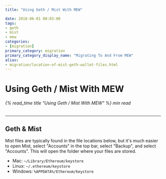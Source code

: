 ```yaml
---
title: "Using Geth / Mist With MEW"

date: 2018-06-01 00:03:00
tags:
- geth
- mist
- mew
categories:
- [migration]
primary_category: migration
primary_category_display_name: "Migrating To And From MEW"
alias:
- migration/location-of-mist-geth-wallet-files.html
---
```


# **Using Geth / Mist With MEW**

###### {% read_time title "Using Geth / Mist With MEW" %} min read

* * *

## **Geth & Mist**

Mist files are typically found in the file locations below, but it's much easier to open Mist, select "Accounts" in the top bar, select "Backup", and select "Accounts". This will open the folder where your files are stored.

-   Mac: `~/Library/Ethereum/keystore`
-   Linux: `~/.ethereum/keystore`
-   Windows: `%APPDATA%/Ethereum/keystore`
